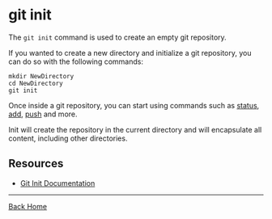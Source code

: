 # git init

The `git init` command is used to create an empty git repository.

If you wanted to create a new directory and initialize a git repository, you can do so with the following commands: 
```
mkdir NewDirectory
cd NewDirectory
git init
```

Once inside a git repository, you can start using commands such as
[status](./Status.md),
[add](./Add.md),
[push](./Push.md)
and more.

Init will create the repository in the current directory and will encapsulate all content, including other directories.

## Resources

- [Git Init Documentation](https://git-sm.com/docs/git-init)

---

[Back Home](../README.md)
